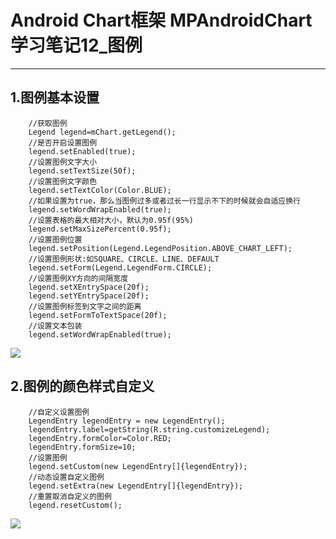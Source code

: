 # Android Chart框架 MPAndroidChart学习笔记12_图例
---
## 1.图例基本设置 ##

		//获取图例
        Legend legend=mChart.getLegend();
        //是否开启设置图例
        legend.setEnabled(true);
        //设置图例文字大小
        legend.setTextSize(50f);
        //设置图例文字颜色
        legend.setTextColor(Color.BLUE);
        //如果设置为true，那么当图例过多或者过长一行显示不下的时候就会自适应换行
        legend.setWordWrapEnabled(true);
        //设置表格的最大相对大小，默认为0.95f(95%)
        legend.setMaxSizePercent(0.95f);
        //设置图例位置
        legend.setPosition(Legend.LegendPosition.ABOVE_CHART_LEFT);
        //设置图例形状:如SQUARE、CIRCLE、LINE、DEFAULT
        legend.setForm(Legend.LegendForm.CIRCLE);
        //设置图例XY方向的间隔宽度
        legend.setXEntrySpace(20f);
        legend.setYEntrySpace(20f);
        //设置图例标签到文字之间的距离
        legend.setFormToTextSpace(20f);
        //设置文本包装
        legend.setWordWrapEnabled(true);

![](http://ww1.sinaimg.cn/mw690/006aPzcjgy1fczmm7ytihj30ea0lcabn)

## 2.图例的颜色样式自定义 ##

		//自定义设置图例
        LegendEntry legendEntry = new LegendEntry();
        legendEntry.label=getString(R.string.customizeLegend);
        legendEntry.formColor=Color.RED;
        legendEntry.formSize=10;
        //设置图例
        legend.setCustom(new LegendEntry[]{legendEntry});
        //动态设置自定义图例
        legend.setExtra(new LegendEntry[]{legendEntry});
        //重置取消自定义的图例
        legend.resetCustom();
![](http://ww1.sinaimg.cn/mw690/006aPzcjgy1fcznqsrq32j30e40la3zt)


